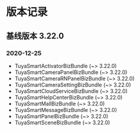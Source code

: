 # 版本记录

## 基线版本 3.22.0

### 2020-12-25

- TuyaSmartActivatorBizBundle (~> 3.22.0)
- TuyaSmartCameraPanelBizBundle (~> 3.22.0)
- TuyaSmartCameraRNPanelBizBundle (~> 3.22.0)
- TuyaSmartCameraSettingBizBundle (~> 3.22.0)
- TuyaSmartCloudServiceBizBundle (~> 3.22.0)
- TuyaSmartHelpCenterBizBundle (~> 3.22.0)
- TuyaSmartMallBizBundle (~> 3.22.0)
- TuyaSmartMessageBizBundle (~> 3.22.0)
- TuyaSmartPanelBizBundle (~> 3.22.0)
- TuyaSmartSceneBizBundle (~> 3.22.0)

